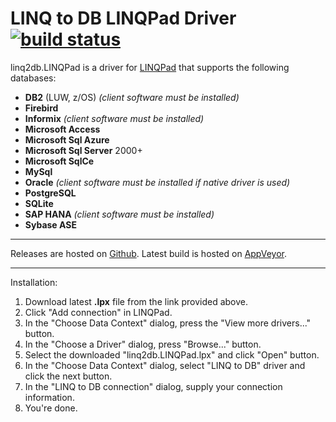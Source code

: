 # LINQ to DB LINQPad Driver [![build status](https://ci.appveyor.com/api/projects/status/github/linq2db/linq2db.LINQPad)](https://ci.appveyor.com/project/igor-tkachev/linq2db-linqpad)

linq2db.LINQPad is a driver for [LINQPad](http://www.linqpad.net) that supports the following databases:

- **DB2** (LUW, z/OS) *(client software must be installed)*
- **Firebird**
- **Informix** *(client software must be installed)*
- **Microsoft Access**
- **Microsoft Sql Azure**
- **Microsoft Sql Server** 2000+
- **Microsoft SqlCe**
- **MySql**
- **Oracle** *(client software must be installed if native driver is used)*
- **PostgreSQL**
- **SQLite**
- **SAP HANA** *(client software must be installed)*
- **Sybase ASE**

---

Releases are hosted on [Github](https://github.com/linq2db/linq2db.LINQPad/releases).
Latest build is hosted on [AppVeyor](https://ci.appveyor.com/project/igor-tkachev/linq2db-linqpad/build/artifacts).

---

Installation:

1. Download latest **.lpx** file from the link provided above.
2. Click "Add connection" in LINQPad.
3. In the "Choose Data Context" dialog, press the "View more drivers..." button.
4. In the "Choose a Driver" dialog, press "Browse..." button.
5. Select the downloaded "linq2db.LINQPad.lpx" and click "Open" button.
6. In the "Choose Data Context" dialog, select "LINQ to DB" driver and click the next button.
7. In the "LINQ to DB connection" dialog, supply your connection information.
8. You're done.
